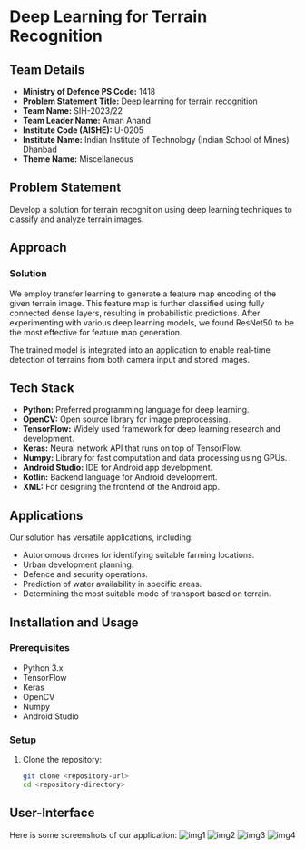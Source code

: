 # Deep Learning for Terrain Recognition

## Team Details
- **Ministry of Defence PS Code:** 1418
- **Problem Statement Title:** Deep learning for terrain recognition
- **Team Name:** SIH-2023/22
- **Team Leader Name:** Aman Anand
- **Institute Code (AISHE):** U-0205
- **Institute Name:** Indian Institute of Technology (Indian School of Mines) Dhanbad
- **Theme Name:** Miscellaneous

## Problem Statement
Develop a solution for terrain recognition using deep learning techniques to classify and analyze terrain images.

## Approach

### Solution
We employ transfer learning to generate a feature map encoding of the given terrain image. This feature map is further classified using fully connected dense layers, resulting in probabilistic predictions. After experimenting with various deep learning models, we found ResNet50 to be the most effective for feature map generation.

The trained model is integrated into an application to enable real-time detection of terrains from both camera input and stored images.

## Tech Stack
- **Python:** Preferred programming language for deep learning.
- **OpenCV:** Open source library for image preprocessing.
- **TensorFlow:** Widely used framework for deep learning research and development.
- **Keras:** Neural network API that runs on top of TensorFlow.
- **Numpy:** Library for fast computation and data processing using GPUs.
- **Android Studio:** IDE for Android app development.
- **Kotlin:** Backend language for Android development.
- **XML:** For designing the frontend of the Android app.

## Applications
Our solution has versatile applications, including:
- Autonomous drones for identifying suitable farming locations.
- Urban development planning.
- Defence and security operations.
- Prediction of water availability in specific areas.
- Determining the most suitable mode of transport based on terrain.

## Installation and Usage

### Prerequisites
- Python 3.x
- TensorFlow
- Keras
- OpenCV
- Numpy
- Android Studio

### Setup
1. Clone the repository:
   ```bash
   git clone <repository-url>
   cd <repository-directory>
## User-Interface
Here is some screenshots of our application:
![img1](Screenshots/img1.png) 
![img2](Screenshots/SIH20231106224235.png) 
![img3](Screenshots/SIH20231106224235-Copy.png)
![img4](Screenshots/SIH20231106224235-Copy(2).png)
